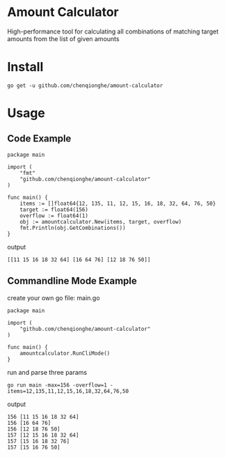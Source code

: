 # Amount Calculator
High-performance tool for calculating all combinations of matching target amounts from the list of given amounts


# Install

```
go get -u github.com/chenqionghe/amount-calculator
```


# Usage
##  Code Example

```
package main

import (
	"fmt"
	"github.com/chenqionghe/amount-calculator"
)

func main() {
	items := []float64{12, 135, 11, 12, 15, 16, 18, 32, 64, 76, 50}
	target := float64(156)
	overflow := float64(1)
	obj := amountcalculator.New(items, target, overflow)
	fmt.Println(obj.GetCombinations())
}
``` 
output
```
[[11 15 16 18 32 64] [16 64 76] [12 18 76 50]]
```





## Commandline Mode Example
create your own go file: main.go
```
package main

import (
	"github.com/chenqionghe/amount-calculator"
)

func main() {
	amountcalculator.RunCliMode()
}
```
run and parse three params
```
go run main -max=156 -overflow=1 -items=12,135,11,12,15,16,18,32,64,76,50
```

output
```
156 [11 15 16 18 32 64]
156 [16 64 76]
156 [12 18 76 50]
157 [12 15 16 18 32 64]
157 [15 16 18 32 76]
157 [15 16 76 50]
```